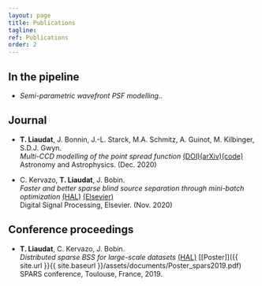 ```yaml
---
layout: page
title: Publications
tagline:
ref: Publications
order: 2
---
```


## In the pipeline

* *Semi-parametric wavefront PSF modelling..*  

## Journal

* **T. Liaudat**, J. Bonnin, J.-L. Starck, M.A. Schmitz, A. Guinot, M. Kilbinger, S.D.J. Gwyn.  
    *Multi-CCD modelling of the point spread function* [(DOI)](https://doi.org/10.1051/0004-6361/202039584)[(arXiv)](https://arxiv.org/abs/2011.09835)[(code)](https://github.com/CosmoStat/mccd)  
    Astronomy and Astrophysics. (Dec. 2020)  

* C. Kervazo, **T. Liaudat**, J. Bobin.  
    *Faster and better sparse blind source separation through mini-batch optimization* [(HAL)](https://hal.archives-ouvertes.fr/hal-02426991/) [(Elsevier)](https://doi.org/10.1016/j.dsp.2020.102827)  
    Digital Signal Processing, Elsevier. (Nov. 2020)  

## Conference proceedings

*  **T. Liaudat**, C. Kervazo, J. Bobin.  
    *Distributed sparse BSS for large-scale datasets* [(HAL)](https://hal.archives-ouvertes.fr/hal-02088466/) [[Poster]]({{ site.url }}{{ site.baseurl }}/assets/documents/Poster_spars2019.pdf)  
    SPARS conference, Toulouse, France, 2019.  
